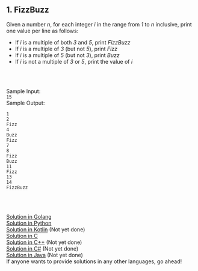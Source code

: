 ## 1. FizzBuzz

Given a number <i>n</i>, for each integer <i>i</i> in the range from <i>1</i> to <i>n</i> inclusive, print one value per line as follows:
<ul>
  <li>If <i>i</i> is a multiple of both <i>3</i> and <i>5</i>, print <i>FizzBuzz</i></li> 
  <li>If <i>i</i> is a multiple of <i>3</i> (but not <i>5</i>), print <i>Fizz</i></li> 
  <li>If <i>i</i> is a multiple of <i>5</i> (but not <i>3</i>), print <i>Buzz</i></li> 
  <li>If <i>i</i> is not a multiple of <i>3</i> or <i>5</i>, print the value of <i>i</i></li> 
</ul>
<br>
<br>

Sample Input:<br>
`15`
<br>
Sample Output:<br>
```
1
2
Fizz
4
Buzz
Fizz
7
8
Fizz
Buzz
11
Fizz
13
14
FizzBuzz
```
<br>
<br>

<a href = "https://github.com/aaryarajoju/cu-hackerrank/blob/main/Test-1%20(5%20Nov%202020)/Sample%20Test/FizzBuzz/FizzBuzz.go">Solution in Golang</a><br>
<a href = "https://github.com/aaryarajoju/cu-hackerrank/blob/main/Test-1%20(5%20Nov%202020)/Sample%20Test/FizzBuzz/FizzBuzz.py">Solution in Python</a><br>
<a href = "https://github.com/aaryarajoju/cu-hackerrank/blob/main/Test-1%20(5%20Nov%202020)/Sample%20Test/FizzBuzz/FizzBuzz.kt">Solution in Kotlin</a> (Not yet done)<br>
<a href = "https://github.com/aaryarajoju/cu-hackerrank/blob/main/Test-1%20(5%20Nov%202020)/Sample%20Test/FizzBuzz/FizzBuzz.c">Solution in C</a><br>
<a href = "https://github.com/aaryarajoju/cu-hackerrank/blob/main/Test-1%20(5%20Nov%202020)/Sample%20Test/FizzBuzz/FizzBuzz.cpp">Solution in C++</a> (Not yet done)<br>
<a href = "https://github.com/aaryarajoju/cu-hackerrank/blob/main/Test-1%20(5%20Nov%202020)/Sample%20Test/FizzBuzz/FizzBuzz.cs">Solution in C#</a> (Not yet done)<br>
<a href = "https://github.com/aaryarajoju/cu-hackerrank/blob/main/Test-1%20(5%20Nov%202020)/Sample%20Test/FizzBuzz/FizzBuzz.java">Solution in Java</a> (Not yet done)<br>
If anyone wants to provide solutions in any other languages, go ahead!
